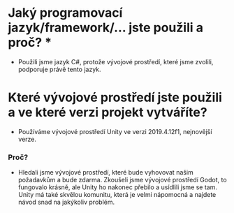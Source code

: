 # Jaký programovací jazyk/framework/... jste použili a proč? *
- Použili jsme jazyk C#, protože vývojové prostředí, které jsme zvolili, podporuje právě tento jazyk.

# Které vývojové prostředí jste použili a ve které verzi projekt vytváříte? 
- Používáme vývojové prostředí Unity ve verzi 2019.4.12f1, nejnovější verze.
### Proč?
- Hledali jsme vývojové prostředí, které bude vyhovovat našim požadavkům a bude zdarma. Zkoušeli jsme vývojové prostředí Godot, to fungovalo krásně, ale Unity ho nakonec přebilo a usídlili jsme se tam. Unity má také skvělou komunitu, která je velmi nápomocná a najdete návod snad na jakýkoliv problém.
